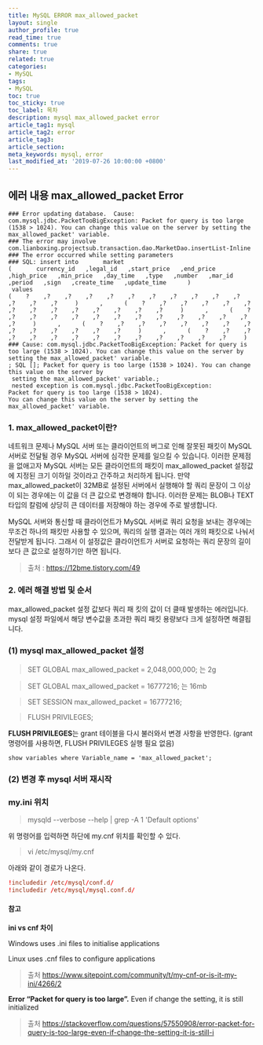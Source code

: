 ```yaml
---
title: MySQL ERROR max_allowed_packet
layout: single
author_profile: true
read_time: true
comments: true
share: true
related: true
categories:
- MySQL
tags:
- MySQL
toc: true
toc_sticky: true
toc_label: 목차
description: mysql max_allowed_packet error
article_tag1: mysql
article_tag2: error
article_tag3:
article_section:  
meta_keywords: mysql, error
last_modified_at: '2019-07-26 10:00:00 +0800'
---
```


## 에러 내용 max_allowed_packet Error

```
### Error updating database.  Cause: com.mysql.jdbc.PacketTooBigException: Packet for query is too large (1538 > 1024). You can change this value on the server by setting the max_allowed_packet' variable.
### The error may involve com.lianboxing.projectsub.transaction.dao.MarketDao.insertList-Inline
### The error occurred while setting parameters
### SQL: insert into       market
(       currency_id   ,legal_id   ,start_price   ,end_price   ,high_price   ,min_price   ,day_time   ,type   ,number   ,mar_id   ,period   ,sign   ,create_time   ,update_time      )
 values
(    ?    ,?    ,?    ,?    ,?    ,?    ,?    ,?    ,?    ,?    ,?    ,?    ,?    ,?     )      ,      (    ?    ,?    ,?    ,?    ,?    ,?    ,?    ,?    ,?    ,?    ,?    ,?    ,?    ,?     )      ,      (    ?    ,?    ,?    ,?    ,?    ,?    ,?    ,?    ,?    ,?    ,?    ,?    ,?    ,?     )      ,      (    ?    ,?    ,?    ,?    ,?    ,?    ,?    ,?    ,?    ,?    ,?    ,?    ,?    ,?     )      ,      (    ?    ,?    ,?    ,?    ,?    ,?    ,?    ,?    ,?    ,?    ,?    ,?    ,?    ,?     )
### Cause: com.mysql.jdbc.PacketTooBigException: Packet for query is too large (1538 > 1024). You can change this value on the server by setting the max_allowed_packet' variable.
; SQL []; Packet for query is too large (1538 > 1024). You can change this value on the server by
 setting the max_allowed_packet' variable.;
 nested exception is com.mysql.jdbc.PacketTooBigException: 
Packet for query is too large (1538 > 1024). 
You can change this value on the server by setting the max_allowed_packet' variable.
```
 
### 1. max_allowed_packet이란?

 네트워크 문제나 MySQL 서버 또는 클라이언트의 버그로 인해 잘못된 패킷이 MySQL 서버로 전달될 경우 MySQL 서버에 심각한 문제를 일으킬 수 있습니다. 이러한 문제점을 없애고자 MySQL 서버는 모든 클라이언트의 패킷이 max_allowed_packet 설정값에 지정된 크기 이하일 것이라고 간주하고 처리하게 됩니다. 만약 max_allowed_packet이 32MB로 설정된 서버에서 실행해야 할 쿼리 문장이 그 이상이 되는 경우에는 이 값을 더 큰 값으로 변경해야 합니다. 이러한 문제는 BLOB나 TEXT 타입의 칼럼에 상당히 큰 데이터를 저장해야 하는 경우에 주로 발생합니다.

 MySQL 서버와 통신할 때 클라이언트가 MySQL 서버로 쿼리 요청을 보내는 경우에는 무조건 하나의 패킷만 사용할 수 있으며, 쿼리의 실행 결과는 여러 개의 패킷으로 나눠서 전달받게 됩니다. 그래서 이 설정값은 클라이언트가 서버로 요청하는 쿼리 문장의 길이보다 큰 값으로 설정하기만 하면 됩니다. 

> 출처 : https://12bme.tistory.com/49

### 2. 에러 해결 방법 및 순서
max_allowed_packet 설정 값보다 쿼리 패	킷의 값이 더 클때 발생하는 에러입니다.
mysql 설정 파일에서 해당 변수값을 초과한 쿼리 패킷 용량보다 크게 설정하면 해결됩니다.


### (1) mysql max_allowed_packet 설정

> SET GLOBAL max_allowed_packet = 2,048,000,000;  는 2g

> SET GLOBAL max_allowed_packet = 16777216; 는 16mb

> SET SESSION max_allowed_packet = 16777216;

> FLUSH PRIVILEGES;

**FLUSH PRIVILEGES**는 grant 테이블을 다시 불러와서 변경 사항을 반영한다.
(grant 명령어를 사용하면, FLUSH PRIVILEGES 실행 필요 없음)

```mysql
show variables where Variable_name = 'max_allowed_packet';
```

### (2) 변경 후 mysql 서버 재시작
 

### my.ini 위치

> mysqld --verbose --help | grep -A 1 'Default options'

위 명령어를 입력하면 하단에 my.cnf 위치를 확인할 수 있다.

> vi /etc/mysql/my.cnf

아래와 같이 경로가 나온다.
```cnf
!includedir /etc/mysql/conf.d/
!includedir /etc/mysql/mysql.conf.d/
 ```
 

#### 참고
**ini vs cnf 차이**

Windows uses .ini files to initialise applications

Linux uses .cnf files to configure applications

>출처 https://www.sitepoint.com/community/t/my-cnf-or-is-it-my-ini/4266/2


**Error “Packet for query is too large”.**
Even if change the setting, it is still initialized

>출처 https://stackoverflow.com/questions/57550908/error-packet-for-query-is-too-large-even-if-change-the-setting-it-is-still-i

